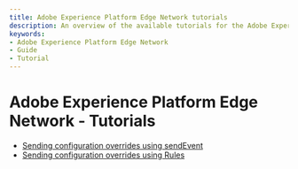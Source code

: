 ```yaml
---
title: Adobe Experience Platform Edge Network tutorials
description: An overview of the available tutorials for the Adobe Experience Platform Edge Network extension.
keywords:
- Adobe Experience Platform Edge Network
- Guide
- Tutorial
---
```


# Adobe Experience Platform Edge Network - Tutorials

* [Sending configuration overrides using sendEvent](./send-overrides-sendevent.md)
* [Sending configuration overrides using Rules](./send-overrides-rules.md)
